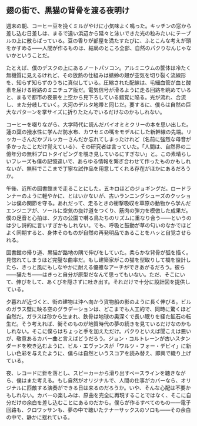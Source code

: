 ## 翅の街で、黒猫の背骨を渡る夜明け

週末の朝、コーヒー豆を挽くミルがやけに小気味よく鳴った。キッチンの窓から差し込む日差しは、まるで遠い浜辺から延々と泳いできた光の粒みたいにテーブルの上に散らばっている。豆の香りが部屋を満たすたびに、ふとこんな考えが頭をかすめる――人間が作るものは、結局のところ全部、自然のパクりなんじゃないかということだ。

たとえば、僕のデスクの上にあるノートパソコン。アルミニウムの筐体は冷たく無機質に見えるけれど、その放熱の仕組みは蜻蛉の翅が空気を切り裂く流線形を、知らず知らずのうちに真似している。圧縮された配線は、毛細血管が血と酸素を届ける経路のミニチュア版だ。電気信号が滑るように走る回路を眺めていると、まるで都市の夜景を上空から見下ろしている錯覚に陥る。光が流れ、合流し、また分岐していく。大河のデルタ地帯と同じだ。要するに、僕らは自然の巨大なパターンを掌サイズに折りたたんでいるだけなのかもしれない。

コーヒーを啜りながら、大学時代に読んだバイオミミクリーの本を思い出した。蓮の葉の撥水性に学んだ防水布、カワセミの嘴をモデルにした新幹線の先端。リッカーさんだかブルッカーさんだか忘れてしまったけれど（名前に強烈な母音が多かったことだけ覚えている）、その研究者は言っていた。「人間は、自然界の二億年分の無料プロトタイピングを覗き見しているにすぎない」と。この素晴らしいフレーズも僕の記憶違いで、あらゆる情報を繋ぎ合わせて作ったものかもしれないが、無料でここまで丁寧な試作品を用意してくれる存在がほかにあるだろうか。

午後、近所の図書館まで走ることにした。五キロほどのジョギングだ。ロードランナーのように軽やかに、とはいかないが、古いランニングシューズのクッションは僕の関節を守る。あれだって、走るときの衝撃吸収を草原の動物から学んだエンジニアが、ソールに空気の抜け道をつくり、筋肉の弾力を模倣した成果だ。僕の足音と心拍は、夕方の公園で囀る鳥たちのリズムに重なり合う――というのは少し詩的に言いすぎかもしれない。でも、呼吸と鼓動が草の匂いのなかでほどよく同期すると、身体そのものが自然の再発明品であることをハッと自覚させられる。

図書館の帰り道、黒猫が路地の隅で伸びをしていた。柔らかな背骨が弧を描く。見惚れてしまうほど完璧な曲率だ。もし建築家がこの猫を型取りして橋を設計したら、きっと風にもしなやかに耐える優雅なアーチができあがるだろう。彼ら――猫たち――はきっと自分が原型だなんて思ってもいない。ただ、そこにいて、伸びをして、あくびを隠さずに吐き出す。それだけで十分に設計図を提供している。

夕暮れが近づくと、街の建物は沖へ向かう貨物船の影のように長く伸びる。ビルのガラス壁に映る空のグラデーションは、どこまでも人工的で、同時に驚くほど自然だ。ガラスは砂から生まれ、鉄骨は地球の奥深くで長い眠りを経た鉱石の転生だ。そう考えれば、街そのものが地質時代の夢の続きを見ているだけなのかもしれない。そこに僕らはちょっと手を加えただけ。パクりといえば聞こえは悪いが、敬意あるカバー曲と言えばどうだろう。ジョン・コルトレーンが古いスタンダードを吹き込むように、ビル・エヴァンスが「ワルツ・フォー・デビイ」に新しい色彩を与えたように、僕らは自然というスコアを読み替え、即興で織り上げている。

夜、レコードに針を落とし、スピーカーから滑り出すベースラインを聴きながら、僕はまた考える。もし自然がオリジナルで、人間の仕事がカバーなら、オリジナルに匹敵する演奏ができる日は来るのだろうか。いや、そんな心配は不要かもしれない。カバーの楽しみは、原曲を完全に再現することではなく、そこに自分だけの余白を差し込むことにあるのだから。僕らが作るすべてのもの——電子回路も、クロワッサンも、夢の中で聴いたテナーサックスのソロも——その余白の中で、静かに揺れている。